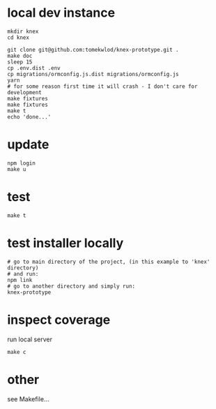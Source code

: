 
# local dev instance
    mkdir knex
    cd knex
    
    git clone git@github.com:tomekwlod/knex-prototype.git .
    make doc
    sleep 15
    cp .env.dist .env
    cp migrations/ormconfig.js.dist migrations/ormconfig.js
    yarn
    # for some reason first time it will crash - I don't care for development
    make fixtures 
    make fixtures
    make t
    echo 'done...'
    
# update

    npm login
    make u
        
# test

    make t
    
# test installer locally

    # go to main directory of the project, (in this example to 'knex' directory)
    # and run:
    npm link
    # go to another directory and simply run:
    knex-prototype
    
# inspect coverage

run local server

    make c
    
# other

see Makefile...                
    